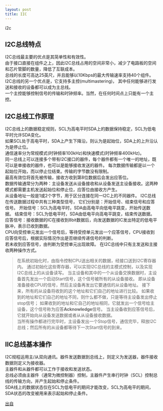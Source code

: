 ```yaml
---
layout: post
title: IIC
---
```


i2c

## I2C总线特点
I2C总线最主要的优点是其简单性和有效性。  
由于接口直接在组件之上，因此I2C总线占用的空间非常小，减少了电路板的空间和芯片管脚的数量，降低了互联成本。  
总线的长度可高达25英尺，并且能够以10Kbps的最大传输速率支持40个组件。  
I2C总线的另一个优点是，它支持多主控(multimastering)， 其中任何能够进行发送和接收的设备都可以成为主总线。  
一个主控能够控制信号的传输和时钟频率。当然，在任何时间点上只能有一个主控。

## I2C总线工作原理
I2C总线上的数据稳定规则，SCL为高电平时SDA上的数据保持稳定，SCL为低电平时允许SDA变化。  
如果SCL处于高电平时，SDA上产生下降沿，则认为是起始位，SDA上的上升沿认为是停止位。  
通信速率分为常规模式(时钟频率100kHz)和快速模式(时钟频率400kHz)。  
同一总线上可以连接多个带有I2C接口的器件，每个器件都有一个唯一的地址，既可以是单接收的器件，也可以是能够接收发送的器件。
每次数据传输都是以一个起始位开始，而以停止位结束。传输的字节数没有限制。  
最高有效位将首先被传输，接收方收到第8位数据后会发出应答位。  
数据传输通常分为两种：主设备发送从设备接收和从设备发送主设备接收。这两种模式都需要主机发送起始位和停止位，应答位由接收方产生。  
从设备地址一般是1或2个字节，用于区分连接在同一I2C上的不同器件。
I2C总线在传送数据过程中共有三种类型信号， 它们分别是：开始信号、结束信号和应答信号。 
开始信号：SCL为高电平时，SDA由高电平向低电平跳变，开始传送数据。 
结束信号：SCL为低电平时，SDA由低电平向高电平跳变，结束传送数据。 
应答信号：接收数据的IC在接收到8bit数据后，向发送数据的IC发出特定的低电平脉冲，表示已收到数据。  
CPU向受控单元发出一个信号后，等待受控单元发出一个应答信号，CPU接收到应答信号后，根据实际情况作出是否继续传递信号的判断。  
若未收到应答信号，由判断为受控单元出现故障。
在I2C总线中只有主发送和主接收两种操作方式。  
> 在系统初始化时，由指令控制CPU送出相关的数据，经接口送到I2C寄存器内。
通过初始化这些寄存器，可以实现I2C总线的主模式控制，以及实现I2C总线上的从设备读写。
> 当主设备和其中的一个从设备交换数据时，主设备首先发出一个启动Start信号，这个信号被所有的从设备接收。
即从设备准备接收CPU的信号，然后主设备再发出它要通信的从设备地址。
接下来，所有的从设备将收到的这个地址和它们自己的地址进行比较。
> 如果收到的地址和它们自己的地址不同，则什么都不做，只是等待主设备发出停止stop信号；
如果收到的地址和它自己的地址相同，它就发出一个信号给主设备，这个信号称为应答**Acknowledge**信号。
当主设备收到应答信号后，它就开始向从设备发送数据或者从从设备接收数据。  
当所有操作都进行完毕时，主设备发出一个Stop信号，通信完毕，释放I2C总线；然后所有的从设备都等待下一次Start信号的到来。

## IIC总线基本操作
I2C规程运用主/从双向通讯。器件发送数据到总线上，则定义为发送器，器件接收数据则定义为接收器。  
主器件和从器件都可以工作于接收和发送状态。  
总线必须由主器件（通常为微控制器）控制，主器件产生串行时钟（SCL）控制总线的传输方向，并产生起始和停止条件。  
SDA线上的数据状态仅在SCL为低电平的期间才能改变，SCL为高电平的期间，SDA状态的改变被用来表示起始和停止条件。

[出自](http://www.doczj.com/doc/db8e8b37581b6bd97f19eaa6.html "doc之家")
